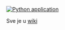 [![Python application](https://github.com/Linuxiness/X-Galactic-Blitz/actions/workflows/python-app.yml/badge.svg)](https://github.com/Linuxiness/X-Galactic-Blitz/actions/workflows/python-app.yml)

Sve je u [wiki](https://github.com/Linuxiness/X-Galactic-Blitz/wiki)
